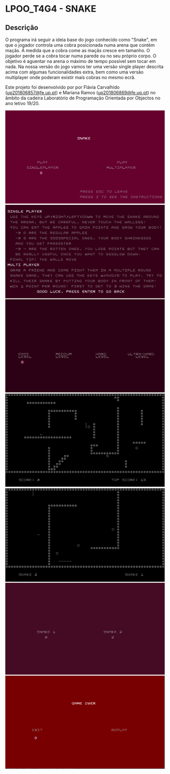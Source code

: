 # LPOO_T4G4 - SNAKE #

## Descrição ##
O programa irá seguir a ideia base do jogo conhecido como "Snake", em que o jogador controla uma cobra posicionada 
numa arena que contém maçãs. Á medida que a cobra come as maçãs cresce em tamanho. O jogador perde se a cobra tocar 
numa parede ou no seu próprio corpo. O objetivo é aguentar na arena o máximo de tempo possível sem tocar em nada.
Na nossa versão do jogo vamos ter uma versão single player descrita acima com algumas funcionalidades extra, bem 
como uma versão multiplayer onde poderam existir mais cobras no mesmo ecrã.

Este projeto foi desenvolvido por por Flávia Carvalhido (up201806857@fe.up.pt) e Mariana Ramos (up201806869@fe.up.pt) 
no âmbito da cadeira Laboratório de Programação Orientada por Objectos no ano letivo 19/20.

![MainMenu](/docs/images/MainMenu.PNG)
![Instructions](/docs/images/Instructions.PNG)
![ChoseLevelMenu](/docs/images/ChoseLevelMenu.PNG)
![SinglePlayer_UltraHardLevel](/docs/images/SinglePlayer.PNG)
![MultiPlayer](/docs/images/MultiPlayer.PNG)
![ScoresMultiPlayer](/docs/images/ScoresMultiPlayer.PNG)
![GameOver](/docs/images/GameOver.PNG)